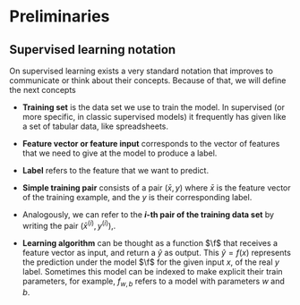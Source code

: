 # Preliminaries

## Supervised learning notation

On supervised learning exists a very standard notation that improves to communicate or think about their concepts.
Because of that, we will define the next concepts 

- **Training set** is the data set we use to train the model.
In supervised (or more specific, in classic supervised models) it frequently has given like a set of tabular data, like spreadsheets.

- **Feature vector or feature input** corresponds to the vector of features that we need to give at the model to produce a label.

- **Label** refers to the feature that we want to predict.

- **Simple training pair** consists of a pair $(\bar{x}, y)$ where $\bar{x}$ is the feature vector of the training example, and the $y$ is their corresponding label.

- Analogously, we can refer to the **$i$-th pair of the training data set** by writing the pair $(\bar{x}^{(i)}, y^{(i)}),$.

- **Learning algorithm** can be thought as a function $\f$ that receives a feature vector as input, and return a $\hat{y}$ as output.
This $\hat{y}=f(x)$ represents the prediction under the model $\f$ for the given input $x$, of the real $y$ label.
Sometimes this model can be indexed to make explicit their train parameters, for example, $f_{w,b}$ refers to a model with parameters $w$ and $b$.

